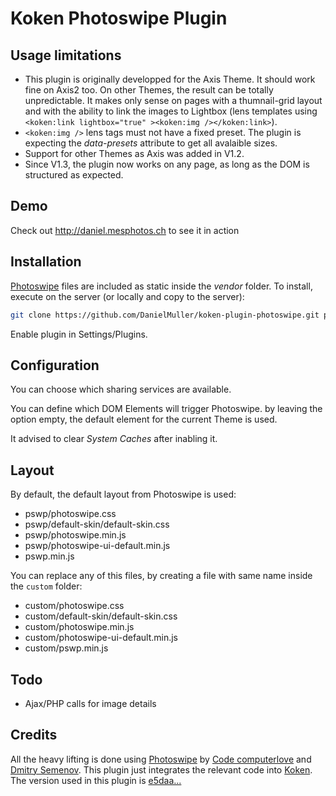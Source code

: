 Koken Photoswipe Plugin
=======================

Usage limitations
-----------------
- This plugin is originally developped for the Axis Theme. It should work fine on Axis2 too. On other Themes, the result can be totally unpredictable.
It makes only sense on pages with a thumnail-grid layout and with the ability to link the images to Lightbox (lens templates using `<koken:link lightbox="true" ><koken:img /></koken:link>`).
- `<koken:img />` lens tags must not have a fixed preset. The plugin is expecting the *data-presets* attribute to get all avalaible sizes.
- Support for other Themes as Axis was added in V1.2.
- Since V1.3, the plugin now works on any page, as long as the DOM is structured as expected.

Demo
----
Check out http://daniel.mesphotos.ch to see it in action

Installation
------------
[Photoswipe](https://github.com/dimsemenov/photoswipe) files are included as static inside the *vendor* folder.
To install, execute on the server (or locally and copy to the server):
```bash
git clone https://github.com/DanielMuller/koken-plugin-photoswipe.git path/to/koken/storage/plugins/photoswipe
```

Enable plugin in Settings/Plugins.

Configuration
-------------
You can choose which sharing services are available.

You can define which DOM Elements will trigger Photoswipe. by leaving the option empty, the default element for the current Theme is used.

It advised to clear *System Caches* after inabling it.

Layout
------
By default, the default layout from Photoswipe is used:
- pswp/photoswipe.css
- pswp/default-skin/default-skin.css
- pswp/photoswipe.min.js
- pswp/photoswipe-ui-default.min.js
- pswp.min.js

You can replace any of this files, by creating a file with same name inside the `custom` folder:
- custom/photoswipe.css
- custom/default-skin/default-skin.css
- custom/photoswipe.min.js
- custom/photoswipe-ui-default.min.js
- custom/pswp.min.js

Todo
----
- Ajax/PHP calls for image details

Credits
-------
All the heavy lifting is done using [Photoswipe](http://photoswipe.com) by [Code computerlove](http://www.codecomputerlove.com/) and [Dmitry Semenov](http://dimsemenov.com/).
This plugin just integrates the relevant code into [Koken](http://koken.me/).
The version used in this plugin is [e5daa...](https://github.com/dimsemenov/PhotoSwipe/tree/e5daa8ab462697f3cb211715b788d8e1de78d98f)
